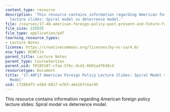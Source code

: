```yaml
---
content_type: resource
description: 'This resource contains information regarding American foreign policy
  lecture slides: Spiral model vs deterrence model.'
file: /courses/17-40-american-foreign-policy-past-present-and-future-fall-2017/c728b4f5e28d681fe763a6e1bfc6ac95_MIT17_40F17_SpiralVsDetern.pdf
file_size: 225035
file_type: application/pdf
learning_resource_types:
- Lecture Notes
license: https://creativecommons.org/licenses/by-nc-sa/4.0/
ocw_type: OCWFile
parent_title: Lecture Notes
parent_type: CourseSection
parent_uid: f0185187-cfaa-57bc-dcd1-6b01adf630c4
resourcetype: Document
title: '17.40F17 American Foreign Policy Lecture Slides: Spiral Model vs Deterrence
  Model'
uid: c728b4f5-e28d-681f-e763-a6e1bfc6ac95
---
```

This resource contains information regarding American foreign policy lecture slides: Spiral model vs deterrence model.